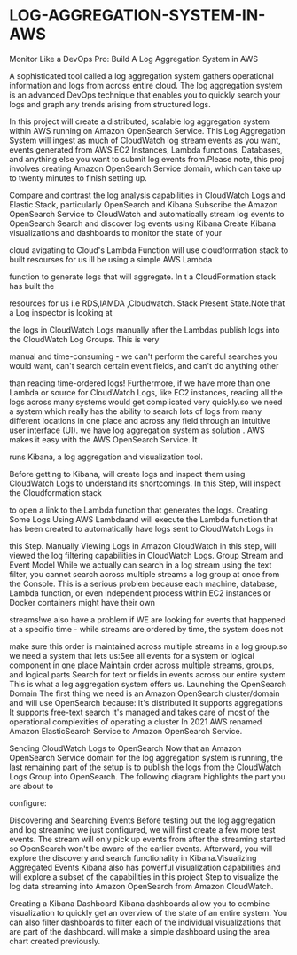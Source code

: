 # LOG-AGGREGATION-SYSTEM-IN-AWS
Monitor Like a DevOps Pro: Build A Log Aggregation System in AWS

A sophisticated tool called a log  aggregation system gathers operational  information and logs from across  entire cloud. The log aggregation system is an advanced DevOps technique that enables you to quickly search your logs and graph any trends arising from structured logs.

In this project will create a distributed, scalable log aggregation system within AWS running on Amazon OpenSearch Service. This Log Aggregation System will ingest as much 
of CloudWatch log stream events as you want, events generated from AWS EC2 Instances, Lambda functions, Databases, and anything else you want to submit 
log events from.Please note, this proj involves creating  Amazon OpenSearch Service domain, which can take up to twenty minutes to finish setting up. 

Compare and contrast the log analysis 
capabilities in CloudWatch Logs and 
Elastic Stack, particularly OpenSearch and Kibana Subscribe the Amazon OpenSearch Service to CloudWatch and automatically stream 
log events to OpenSearch
Search and discover log events using Kibana
Create Kibana visualizations and dashboards to monitor the state of your 

cloud avigating to  Cloud's Lambda Function will use cloudformation stack to built resourses for us ill be using a simple AWS Lambda 

function to generate logs that  will aggregate. In t a CloudFormation stack has built the 

resources for us i.e RDS,lAMDA ,Cloudwatch. Stack Present State.Note that a Log inspector is looking at 

the logs in CloudWatch Logs manually after the Lambdas publish logs into the CloudWatch Log Groups. This is very 

manual and time-consuming - we can't perform the careful searches you would want, can't search certain event fields, and can't do anything other 

than reading time-ordered logs! Furthermore, if we have more than one Lambda or source for CloudWatch Logs, like EC2 instances, reading all the logs across many systems would get complicated very quickly.so we need a system which really has the ability to search lots of logs from many different locations in one place and across any 
field through an intuitive user interface (UI). we have  log aggregation system as solution . AWS makes it easy with the AWS OpenSearch Service. It 

runs Kibana, a log aggregation and visualization tool.

Before getting to Kibana,  will create logs and inspect them using CloudWatch Logs to understand its shortcomings. In this  Step,  will inspect the Cloudformation stack 

to open a link to the Lambda function that generates the logs.
 Creating Some Logs Using AWS Lambdaand will execute the Lambda function that has been created to automatically have logs sent to CloudWatch Logs in 

this  Step. Manually Viewing Logs in Amazon CloudWatch
in this  step, will viewed the log filtering capabilities in CloudWatch Logs. 
Group Stream and Event Model While we actually can search in a log stream using the text filter, you cannot search across multiple streams  a log group at once from the 
Console. This is a serious problem because each machine, database, Lambda function, or even independent process within EC2 instances or Docker containers might have their own 

streams!we also have a problem if WE are looking for events that happened at a specific time - while streams are ordered by time, the system does not 

make sure this order is maintained across multiple streams in a log group.so we need a system that lets us:See all events for a system or logical component in one place
Maintain order across multiple streams, groups, and logical parts
Search for text or fields in events 
across our entire system
This is what a log aggregation system 
offers us. 
Launching the OpenSearch Domain
The first thing we need is an Amazon OpenSearch cluster/domain and will use 
OpenSearch because:
It's distributed
It supports aggregations
It supports free-text search
It's managed and takes care of most of the operational complexities of operating a cluster
In 2021 AWS renamed Amazon ElasticSearch Service to Amazon 
OpenSearch Service. 

Sending CloudWatch Logs to OpenSearch
Now that an Amazon OpenSearch Service domain for the log aggregation system is running, the last remaining part of the setup is to publish the logs from 
the CloudWatch Logs Group into OpenSearch. The following diagram highlights the part you are about to 

configure:


Discovering and Searching Events
Before testing out the log aggregation and log streaming we just configured, we will first create a few more test events. The stream will only pick up events from after the streaming started so OpenSearch won't be aware of the earlier events. Afterward, you will explore the discovery and search 
functionality in Kibana.Visualizing Aggregated Events
Kibana also has powerful visualization capabilities and will explore a subset of the capabilities in this project Step to 
visualize the log data streaming into 
Amazon OpenSearch from Amazon CloudWatch.

Creating a Kibana Dashboard
Kibana dashboards allow you to combine visualization to quickly get an overview of the state of an entire system. You can also filter dashboards to filter each of the individual 
visualizations that are part of the dashboard. will make a simple 
dashboard using the area chart created previously.
 

